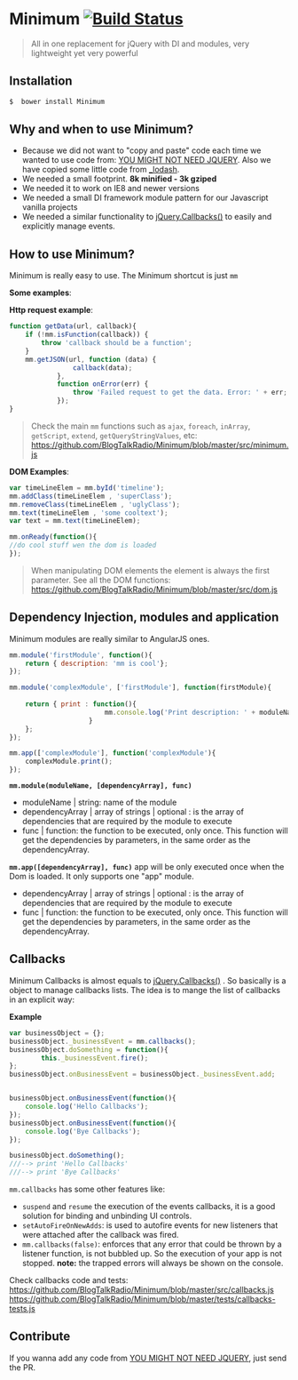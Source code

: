 Minimum  [![Build Status](https://semaphoreci.com/api/v1/projects/ef844dbb-bb42-4c3a-a267-e6353bcdebfe/581126/shields_badge.svg)](https://semaphoreci.com/elranu/minimum)
========
>All in one replacement for jQuery with DI and modules, very lightweight yet very powerful

Installation
------------
```sh
$  bower install Minimum
```

Why and when to use Minimum? 
--------------------------------------

- Because we did not want to "copy and paste" code each time we wanted to use code from: [YOU MIGHT NOT NEED JQUERY](http://youmightnotneedjquery.com/).  Also we have copied some little code from [_lodash](http://lodash.com). 
- We needed a small footprint.  **8k minified - 3k gziped**
- We needed it to work on IE8 and newer versions
- We needed a small DI framework module pattern for our Javascript vanilla projects
- We needed a similar functionality to [jQuery.Callbacks()](https://api.jquery.com/jQuery.Callbacks/) to easily and explicitly manage events. 

How to use Minimum? 
--------------------------
Minimum is really easy to use. The Minimum  shortcut is just `mm`

**Some examples**:

**Http request example**: 
```javascript
function getData(url, callback){
	if (!mm.isFunction(callback)) {
	    throw 'callback should be a function';
    }
	mm.getJSON(url, function (data) {
	            callback(data);
	        },
	        function onError(err) {
	            throw 'Failed request to get the data. Error: ' + err;
	        });
}
```
>Check the main `mm` functions such as `ajax`, `foreach`, `inArray`, `getScript`, `extend`, `getQueryStringValues`,  etc: https://github.com/BlogTalkRadio/Minimum/blob/master/src/minimum.js

**DOM Examples**:
```javascript
var timeLineElem = mm.byId('timeline');
mm.addClass(timeLineElem , 'superClass');
mm.removeClass(timeLineElem , 'uglyClass');
mm.text(timeLineElem , 'some cooltext');
var text = mm.text(timeLineElem);

mm.onReady(function(){
//do cool stuff wen the dom is loaded
});

```
>When manipulating DOM elements the element is always the first parameter. 
>See all the DOM functions: https://github.com/BlogTalkRadio/Minimum/blob/master/src/dom.js

Dependency Injection, modules and application
--------------------------------------------------------

Minimum modules are really similar to AngularJS ones. 

```javascript
mm.module('firstModule', function(){
	return { description: 'mm is cool'};
});

mm.module('complexModule', ['firstModule'], function(firstModule){
	
	return { print : function(){
						mm.console.log('Print description: ' + moduleName.description);
				    }
	};
});

mm.app(['complexModule'], function('complexModule'){
	complexModule.print();
});
```

**`mm.module(moduleName, [dependencyArray], func)`**
- moduleName | string: name of the module
- dependencyArray | array of strings | optional : is the array of dependencies that are required by the module to execute
- func | function: the function to be executed, only once. This function will get the dependencies by parameters, in the same order as the dependencyArray. 

**`mm.app([dependencyArray], func)`**
app will be only executed once when the Dom is loaded. It only supports one "app" module.
- dependencyArray | array of strings | optional : is the array of dependencies that are required by the module to execute
- func | function: the function to be executed, only once. This function will get the dependencies by parameters, in the same order as the dependencyArray. 

Callbacks
-----------
Minimum Callbacks is almost equals to [jQuery.Callbacks()](https://api.jquery.com/jQuery.Callbacks/) . So basically is a object to manage callbacks lists. The idea is to mange the list of callbacks in an explicit way:  

**Example**
```javascript
var businessObject = {};
businessObject._businessEvent = mm.callbacks();
businessObject.doSomething = function(){
		this._businessEvent.fire();
};
businessObject.onBusinessEvent = businessObject._businessEvent.add;


businessObject.onBusinessEvent(function(){
	console.log('Hello Callbacks');
});
businessObject.onBusinessEvent(function(){
	console.log('Bye Callbacks');
});

businessObject.doSomething();
///--> print 'Hello Callbacks'
///--> print 'Bye Callbacks'
```

`mm.callbacks` has some other features like: 
- `suspend` and `resume` the execution of the events callbacks, it is a good solution for binding and unbinding UI controls.  
- `setAutoFireOnNewAdds`: is used to autofire events for new listeners that were attached after the callback was fired.
- `mm.callbacks(false)`: enforces that any error that could be thrown by a listener function, is not bubbled up. So the execution of your app is not stopped. **note:** the trapped errors will always be shown on the console. 

Check callbacks code and tests: 
https://github.com/BlogTalkRadio/Minimum/blob/master/src/callbacks.js
https://github.com/BlogTalkRadio/Minimum/blob/master/tests/callbacks-tests.js

Contribute
------------
If you wanna add any code from [YOU MIGHT NOT NEED JQUERY](http://youmightnotneedjquery.com/), just send the PR.

